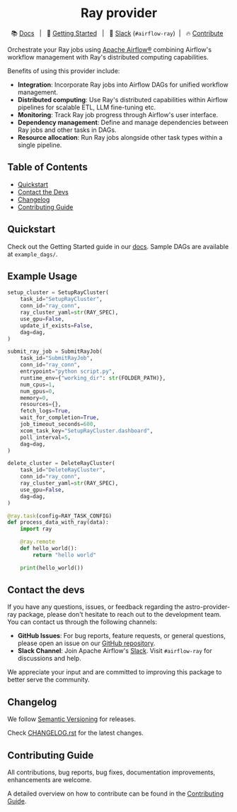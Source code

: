 <h1 align="center">
  Ray provider
</h1>

<div align="center">

:books: [Docs]() &nbsp; | &nbsp; :rocket: [Getting Started]() &nbsp; | &nbsp; :speech_balloon: [Slack](https://join.slack.com/t/apache-airflow/shared_invite/zt-2nsw28cw1-Lw4qCS0fgme4UI_vWRrwEQ) (``#airflow-ray``)&nbsp; | &nbsp; :fire: [Contribute]() &nbsp;

</div>

Orchestrate your Ray jobs using [Apache Airflow®](https://airflow.apache.org/) combining Airflow's workflow management with Ray's distributed computing capabilities.

Benefits of using this provider include:
- **Integration**: Incorporate Ray jobs into Airflow DAGs for unified workflow management.
- **Distributed computing**: Use Ray's distributed capabilities within Airflow pipelines for scalable ETL, LLM fine-tuning etc.
- **Monitoring**: Track Ray job progress through Airflow's user interface.
- **Dependency management**: Define and manage dependencies between Ray jobs and other tasks in DAGs.
- **Resource allocation**: Run Ray jobs alongside other task types within a single pipeline.


## Table of Contents
- [Quickstart](#quickstart)
- [Contact the Devs](#contact-the-devs)
- [Changelog](#changelog)
- [Contributing Guide](#contributing-guide)

## Quickstart
Check out the Getting Started guide in our [docs](). Sample DAGs are available at `example_dags/`.

## Example Usage

```python
setup_cluster = SetupRayCluster(
    task_id="SetupRayCluster",
    conn_id="ray_conn",
    ray_cluster_yaml=str(RAY_SPEC),
    use_gpu=False,
    update_if_exists=False,
    dag=dag,
)

submit_ray_job = SubmitRayJob(
    task_id="SubmitRayJob",
    conn_id="ray_conn",
    entrypoint="python script.py",
    runtime_env={"working_dir": str(FOLDER_PATH)},
    num_cpus=1,
    num_gpus=0,
    memory=0,
    resources={},
    fetch_logs=True,
    wait_for_completion=True,
    job_timeout_seconds=600,
    xcom_task_key="SetupRayCluster.dashboard",
    poll_interval=5,
    dag=dag,
)

delete_cluster = DeleteRayCluster(
    task_id="DeleteRayCluster",
    conn_id="ray_conn",
    ray_cluster_yaml=str(RAY_SPEC),
    use_gpu=False,
    dag=dag,
)
```

```python
@ray.task(config=RAY_TASK_CONFIG)
def process_data_with_ray(data):
    import ray

    @ray.remote
    def hello_world():
        return "hello world"

    print(hello_world())
```

## Contact the devs
If you have any questions, issues, or feedback regarding the astro-provider-ray package, please don't hesitate to reach out to the development team. You can contact us through the following channels:

- **GitHub Issues**: For bug reports, feature requests, or general questions, please open an issue on our [GitHub repository](https://github.com/astronomer/astro-provider-ray/issues).
- **Slack Channel**: Join Apache Airflow's [Slack](https://join.slack.com/t/apache-airflow/shared_invite/zt-2nsw28cw1-Lw4qCS0fgme4UI_vWRrwEQ). Visit `#airflow-ray` for discussions and help.

We appreciate your input and are committed to improving this package to better serve the community.

## Changelog
We follow [Semantic Versioning](https://semver.org/) for releases.

Check [CHANGELOG.rst](https://github.com/astronomer/astro-provider-ray/blob/main/CHANGELOG.rst) for the latest changes.

## Contributing Guide
All contributions, bug reports, bug fixes, documentation improvements, enhancements are welcome.

A detailed overview on how to contribute can be found in the [Contributing Guide](https://github.com/astronomer/astro-provider-ray/blob/main/CONTRIBUTING.rst).
